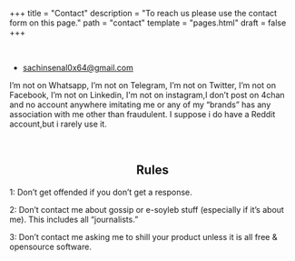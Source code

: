 +++
title = "Contact"
description = "To reach us please use the contact form on this page."
path = "contact"
template = "pages.html"
draft = false
+++

<br>

- [sachinsenal0x64@gmail.com](mailto:sachinsenal0x64@gmail.com)

I’m not on Whatsapp, I’m not on Telegram, I’m not on Twitter, I’m not on Facebook, I’m not on Linkedin, I'm not on instagram,I don’t post on 4chan and no account anywhere imitating me or any of my “brands” has any association with me other than fraudulent. I suppose i do have a Reddit account,but i rarely use it.

<br>

## <center>Rules</center>

1: Don’t get offended if you don’t get a response.<br>

2: Don’t contact me about gossip or e-soyleb stuff (especially if it’s about me). This includes all “journalists.”<br>

3: Don’t contact me asking me to shill your product unless it is all free & opensource software.
